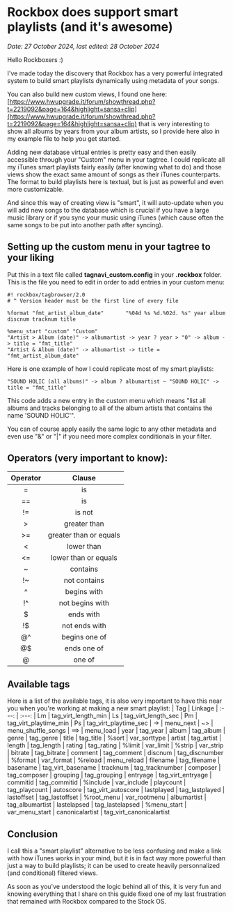 # Rockbox does support smart playlists (and it's awesome)
*Date: 27 October 2024, last edited: 28 October 2024*

Hello Rockboxers :)

I've made today the discovery that Rockbox has a very powerful integrated system to build smart playlists dynamically using metadata of your songs.

You can also build new custom views, I found one here: [https://www.hwupgrade.it/forum/showthread.php?t=2219092&page=164&highlight=sansa+clip](https://www.hwupgrade.it/forum/showthread.php?t=2219092&page=164&highlight=sansa+clip) that is very interesting to show all albums by years from your album artists, so I provide here also in my example file to help you get started.

Adding new database virtual entries is pretty easy and then easily accessible through your "Custom" menu in your tagtree. I could replicate all my iTunes smart playlists fairly easily (after knowing what to do) and those views show the exact same amount of songs as their iTunes counterparts. The format to build playlists here is textual, but is just as powerful and even more customizable.

And since this way of creating view is "smart", it will auto-update when you will add new songs to the database which is crucial if you have a large music library or if you sync your music using iTunes (which cause often the same songs to be put into another path after syncing).

## Setting up the custom menu in your tagtree to your liking
Put this in a text file called **tagnavi_custom.config** in your **.rockbox** folder. This is the file you need to edit in order to add entries in your custom menu:

```
#! rockbox/tagbrowser/2.0
# ^ Version header must be the first line of every file

%format "fmt_artist_album_date"       "%04d %s %d.%02d. %s" year album discnum tracknum title

%menu_start "custom" "Custom"
"Artist > Album (date)" -> albumartist -> year ? year > "0" -> album -> title = "fmt_title"
"Artist & Album (date)" -> albumartist -> title = "fmt_artist_album_date"
```

Here is one example of how I could replicate most of my smart playlists:

```"SOUND HOLIC (all albums)" -> album ? albumartist ~ "SOUND HOLIC" -> title = "fmt_title"```

This code adds a new entry in the custom menu which means "list all albums and tracks belonging to all of the album artists that contains the name 'SOUND HOLIC'".

You can of course apply easily the same logic to any other metadata and even use "&" or "|" if you need more complex conditionals in your filter.

## Operators (very important to know):
| Operator | Clause
| :---: | :---:
| = | is
| == | is
| != | is not
| > | greater than
| >= | greater than or equals
| < | lower than
| <= | lower than or equals
| ~ | contains
| !~ | not contains
| ^ | begins with
| !^ | not begins with
| $ | ends with
| !$ | not ends with
| @^ | begins one of
| @$ | ends one of
| @ | one of

## Available tags
Here is a list of the available tags, it is also very important to have this near you when you're working at making a new smart playlist:
| Tag | Linkage
| :---: | :---:
| Lm | tag_virt_length_min
| Ls | tag_virt_length_sec
| Pm | tag_virt_playtime_min
| Ps | tag_virt_playtime_sec
| -> | menu_next
| ~> | menu_shuffle_songs
| ==> | menu_load
| year | tag_year
| album | tag_album
| genre | tag_genre
| title | tag_title
| %sort | var_sorttype
| artist | tag_artist
| length | tag_length
| rating | tag_rating
| %limit | var_limit
| %strip | var_strip
| bitrate | tag_bitrate
| comment | tag_comment
| discnum | tag_discnumber
| %format | var_format
| %reload | menu_reload
| filename | tag_filename
| basename | tag_virt_basename
| tracknum | tag_tracknumber
| composer | tag_composer
| grouping | tag_grouping
| entryage | tag_virt_entryage
| commitid | tag_commitid
| %include | var_include
| playcount | tag_playcount
| autoscore | tag_virt_autoscore
| lastplayed | tag_lastplayed
| lastoffset | tag_lastoffset
| %root_menu | var_rootmenu
| albumartist | tag_albumartist
| lastelapsed | tag_lastelapsed
| %menu_start | var_menu_start
| canonicalartist | tag_virt_canonicalartist

## Conclusion
I call this a "smart playlist" alternative to be less confusing and make a link with how iTunes works in your mind, but it is in fact way more powerful than just a way to build playlists; it can be used to create heavily personnalized (and conditional) filtered views.

As soon as you've understood the logic behind all of this, it is very fun and knowing everything that I share on this guide fixed one of my last frustration that remained with Rockbox compared to the Stock OS.

